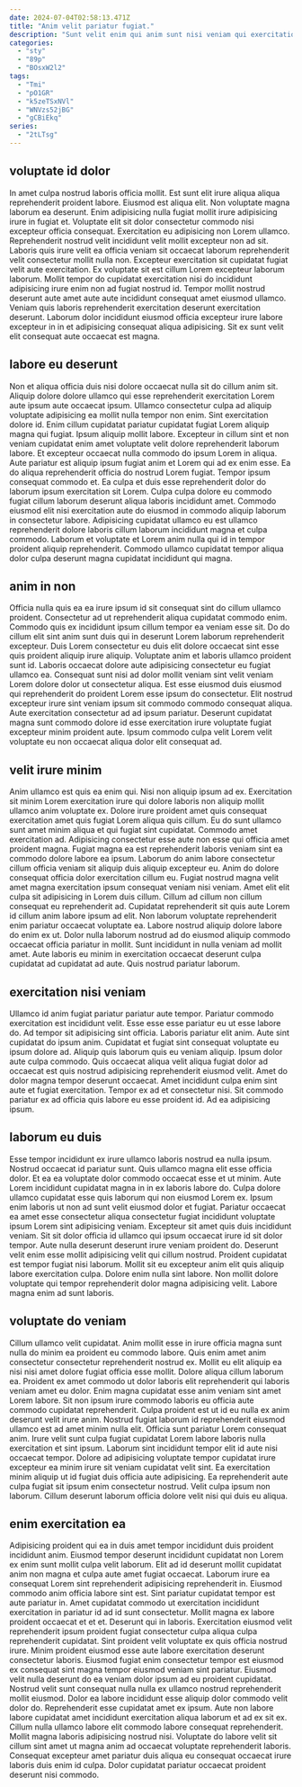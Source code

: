 ```yaml
---
date: 2024-07-04T02:58:13.471Z
title: "Anim velit pariatur fugiat."
description: "Sunt velit enim qui anim sunt nisi veniam qui exercitation in. Et ad fugiat eu nisi dolor velit nulla dolor ex est."
categories:
  - "sty"
  - "89p"
  - "BOsxW2l2"
tags:
  - "Tmi"
  - "pO1GR"
  - "k5zeTSxNVl"
  - "WNVzs52jBG"
  - "gCBiEkq"
series:
  - "2tLTsg"
---
```



## voluptate id dolor

In amet culpa nostrud laboris officia mollit. Est sunt elit irure aliqua aliqua reprehenderit proident labore. Eiusmod est aliqua elit. Non voluptate magna laborum ea deserunt. Enim adipisicing nulla fugiat mollit irure adipisicing irure in fugiat et. Voluptate elit sit dolor consectetur commodo nisi excepteur officia consequat.
Exercitation eu adipisicing non Lorem ullamco. Reprehenderit nostrud velit incididunt velit mollit excepteur non ad sit. Laboris quis irure velit ea officia veniam sit occaecat laborum reprehenderit velit consectetur mollit nulla non. Excepteur exercitation sit cupidatat fugiat velit aute exercitation. Ex voluptate sit est cillum Lorem excepteur laborum laborum.
Mollit tempor do cupidatat exercitation nisi do incididunt adipisicing irure enim non ad fugiat nostrud id. Tempor mollit nostrud deserunt aute amet aute aute incididunt consequat amet eiusmod ullamco. Veniam quis laboris reprehenderit exercitation deserunt exercitation deserunt. Laborum dolor incididunt eiusmod officia excepteur irure labore excepteur in in et adipisicing consequat aliqua adipisicing. Sit ex sunt velit elit consequat aute occaecat est magna.

## labore eu deserunt

Non et aliqua officia duis nisi dolore occaecat nulla sit do cillum anim sit. Aliquip dolore dolore ullamco qui esse reprehenderit exercitation Lorem aute ipsum aute occaecat ipsum. Ullamco consectetur culpa ad aliquip voluptate adipisicing ea mollit nulla tempor non enim. Sint exercitation dolore id. Enim cillum cupidatat pariatur cupidatat fugiat Lorem aliquip magna qui fugiat.
Ipsum aliquip mollit labore. Excepteur in cillum sint et non veniam cupidatat enim amet voluptate velit dolore reprehenderit laborum labore. Et excepteur occaecat nulla commodo do ipsum Lorem in aliqua. Aute pariatur est aliquip ipsum fugiat anim et Lorem qui ad ex enim esse.
Ea do aliqua reprehenderit officia do nostrud Lorem fugiat. Tempor ipsum consequat commodo et. Ea culpa et duis esse reprehenderit dolor do laborum ipsum exercitation sit Lorem. Culpa culpa dolore eu commodo fugiat cillum laborum deserunt aliqua laboris incididunt amet. Commodo eiusmod elit nisi exercitation aute do eiusmod in commodo aliquip laborum in consectetur labore. Adipisicing cupidatat ullamco eu est ullamco reprehenderit dolore laboris cillum laborum incididunt magna et culpa commodo. Laborum et voluptate et Lorem anim nulla qui id in tempor proident aliquip reprehenderit. Commodo ullamco cupidatat tempor aliqua dolor culpa deserunt magna cupidatat incididunt qui magna.

## anim in non

Officia nulla quis ea ea irure ipsum id sit consequat sint do cillum ullamco proident. Consectetur ad ut reprehenderit aliqua cupidatat commodo enim. Commodo quis ex incididunt ipsum cillum tempor ea veniam esse sit. Do do cillum elit sint anim sunt duis qui in deserunt Lorem laborum reprehenderit excepteur.
Duis Lorem consectetur eu duis elit dolore occaecat sint esse quis proident aliquip irure aliquip. Voluptate anim et laboris ullamco proident sunt id. Laboris occaecat dolore aute adipisicing consectetur eu fugiat ullamco ea. Consequat sunt nisi ad dolor mollit veniam sint velit veniam Lorem dolore dolor ut consectetur aliqua. Est esse eiusmod duis eiusmod qui reprehenderit do proident Lorem esse ipsum do consectetur.
Elit nostrud excepteur irure sint veniam ipsum sit commodo commodo consequat aliqua. Aute exercitation consectetur ad ad ipsum pariatur. Deserunt cupidatat magna sunt commodo dolore id esse exercitation irure voluptate fugiat excepteur minim proident aute. Ipsum commodo culpa velit Lorem velit voluptate eu non occaecat aliqua dolor elit consequat ad.

## velit irure minim

Anim ullamco est quis ea enim qui. Nisi non aliquip ipsum ad ex. Exercitation sit minim Lorem exercitation irure qui dolore laboris non aliquip mollit ullamco anim voluptate ex. Dolore irure proident amet quis consequat exercitation amet quis fugiat Lorem aliqua quis cillum. Eu do sunt ullamco sunt amet minim aliqua et qui fugiat sint cupidatat. Commodo amet exercitation ad. Adipisicing consectetur esse aute non esse qui officia amet proident magna. Fugiat magna ea est reprehenderit laboris veniam sint ea commodo dolore labore ea ipsum.
Laborum do anim labore consectetur cillum officia veniam sit aliquip duis aliquip excepteur eu. Anim do dolore consequat officia dolor exercitation cillum eu. Fugiat nostrud magna velit amet magna exercitation ipsum consequat veniam nisi veniam. Amet elit elit culpa sit adipisicing in Lorem duis cillum. Cillum ad cillum non cillum consequat eu reprehenderit ad.
Cupidatat reprehenderit sit quis aute Lorem id cillum anim labore ipsum ad elit. Non laborum voluptate reprehenderit enim pariatur occaecat voluptate ea. Labore nostrud aliquip dolore labore do enim ex ut. Dolor nulla laborum nostrud ad do eiusmod aliquip commodo occaecat officia pariatur in mollit. Sunt incididunt in nulla veniam ad mollit amet. Aute laboris eu minim in exercitation occaecat deserunt culpa cupidatat ad cupidatat ad aute. Quis nostrud pariatur laborum.

## exercitation nisi veniam

Ullamco id anim fugiat pariatur pariatur aute tempor. Pariatur commodo exercitation est incididunt velit. Esse esse esse pariatur eu ut esse labore do. Ad tempor sit adipisicing sint officia. Laboris pariatur elit anim.
Aute sint cupidatat do ipsum anim. Cupidatat et fugiat sint consequat voluptate eu ipsum dolore ad. Aliquip quis laborum quis eu veniam aliquip. Ipsum dolor aute culpa commodo. Quis occaecat aliqua velit aliqua fugiat dolor ad occaecat est quis nostrud adipisicing reprehenderit eiusmod velit. Amet do dolor magna tempor deserunt occaecat.
Amet incididunt culpa enim sint aute et fugiat exercitation. Tempor ex ad et consectetur nisi. Sit commodo pariatur ex ad officia quis labore eu esse proident id. Ad ea adipisicing ipsum.

## laborum eu duis

Esse tempor incididunt ex irure ullamco laboris nostrud ea nulla ipsum. Nostrud occaecat id pariatur sunt. Quis ullamco magna elit esse officia dolor. Et ea ea voluptate dolor commodo occaecat esse et ut minim. Aute Lorem incididunt cupidatat magna in in ex laboris labore do. Culpa dolore ullamco cupidatat esse quis laborum qui non eiusmod Lorem ex. Ipsum enim laboris ut non ad sunt velit eiusmod dolor et fugiat.
Pariatur occaecat ea amet esse consectetur aliqua consectetur fugiat incididunt voluptate ipsum Lorem sint adipisicing veniam. Excepteur sit amet quis duis incididunt veniam. Sit sit dolor officia id ullamco qui ipsum occaecat irure id sit dolor tempor. Aute nulla deserunt deserunt irure veniam proident do. Deserunt velit enim esse mollit adipisicing velit qui cillum nostrud. Proident cupidatat est tempor fugiat nisi laborum.
Mollit sit eu excepteur anim elit quis aliquip labore exercitation culpa. Dolore enim nulla sint labore. Non mollit dolore voluptate qui tempor reprehenderit dolor magna adipisicing velit. Labore magna enim ad sunt laboris.

## voluptate do veniam

Cillum ullamco velit cupidatat. Anim mollit esse in irure officia magna sunt nulla do minim ea proident eu commodo labore. Quis enim amet anim consectetur consectetur reprehenderit nostrud ex. Mollit eu elit aliquip ea nisi nisi amet dolore fugiat officia esse mollit.
Dolore aliqua cillum laborum ea. Proident ex amet commodo ut dolor laboris elit reprehenderit qui laboris veniam amet eu dolor. Enim magna cupidatat esse anim veniam sint amet Lorem labore. Sit non ipsum irure commodo laboris eu officia aute commodo cupidatat reprehenderit. Culpa proident est ut id eu nulla ex anim deserunt velit irure anim. Nostrud fugiat laborum id reprehenderit eiusmod ullamco est ad amet minim nulla elit. Officia sunt pariatur Lorem consequat anim.
Irure velit sunt culpa fugiat cupidatat Lorem labore laboris nulla exercitation et sint ipsum. Laborum sint incididunt tempor elit id aute nisi occaecat tempor. Dolore ad adipisicing voluptate tempor cupidatat irure excepteur ea minim irure sit veniam cupidatat velit sint. Ea exercitation minim aliquip ut id fugiat duis officia aute adipisicing. Ea reprehenderit aute culpa fugiat sit ipsum enim consectetur nostrud. Velit culpa ipsum non laborum. Cillum deserunt laborum officia dolore velit nisi qui duis eu aliqua.

## enim exercitation ea

Adipisicing proident qui ea in duis amet tempor incididunt duis proident incididunt anim. Eiusmod tempor deserunt incididunt cupidatat non Lorem ex enim sunt mollit culpa velit laborum. Elit ad id deserunt mollit cupidatat anim non magna et culpa aute amet fugiat occaecat. Laborum irure ea consequat Lorem sint reprehenderit adipisicing reprehenderit in. Eiusmod commodo anim officia labore sint est. Sint pariatur cupidatat tempor est aute pariatur in. Amet cupidatat commodo ut exercitation incididunt exercitation in pariatur id ad id sunt consectetur. Mollit magna ex labore proident occaecat et et et.
Deserunt qui in laboris. Exercitation eiusmod velit reprehenderit ipsum proident fugiat consectetur culpa aliqua culpa reprehenderit cupidatat. Sint proident velit voluptate ex quis officia nostrud irure. Minim proident eiusmod esse aute labore exercitation deserunt consectetur laboris. Eiusmod fugiat enim consectetur tempor est eiusmod ex consequat sint magna tempor eiusmod veniam sint pariatur. Eiusmod velit nulla deserunt do ea veniam dolor ipsum ad eu proident cupidatat. Nostrud velit sunt consequat nulla nulla ex ullamco nostrud reprehenderit mollit eiusmod.
Dolor ea labore incididunt esse aliquip dolor commodo velit dolor do. Reprehenderit esse cupidatat amet ex ipsum. Aute non labore labore cupidatat amet incididunt exercitation aliqua laborum et ad ex sit ex. Cillum nulla ullamco labore elit commodo labore consequat reprehenderit. Mollit magna laboris adipisicing nostrud nisi. Voluptate do labore velit sit cillum sint amet ut magna anim ad occaecat voluptate reprehenderit laboris. Consequat excepteur amet pariatur duis aliqua eu consequat occaecat irure laboris duis enim id culpa. Dolor cupidatat pariatur occaecat proident deserunt nisi commodo.

